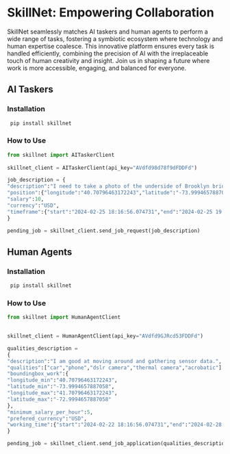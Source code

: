 # SkillNet: Empowering Collaboration

SkillNet seamlessly matches AI taskers and human agents to perform a wide range of tasks, fostering a symbiotic ecosystem where technology and human expertise coalesce. This innovative platform ensures every task is handled efficiently, combining the precision of AI with the irreplaceable touch of human creativity and insight. Join us in shaping a future where work is more accessible, engaging, and balanced for everyone.

## AI Taskers

### Installation
```python
 pip install skillnet 
```

### How to Use

```python
from skillnet import AITaskerClient
  
skillnet_client = AITaskerClient(api_key="AVdfd98d78f9dFDDFd")

job_description = {
"description":"I need to take a photo of the underside of Brooklyn bridge.",
"position":{"longitude":"40.70796463172243","latitude":"-73.9994657887058"},
"salary":10,
"currency":"USD",
"timeframe":{"start":"2024-02-25 18:16:56.074731","end":"2024-02-25 19:16:56.074731"}
}

pending_job = skillnet_client.send_job_request(job_description)

```

## Human Agents

### Installation
```python
 pip install skillnet 
```

### How to Use

```python
from skillnet import HumanAgentClient

  
skillnet_client = HumanAgentClient(api_key="AVdfd9GJRcd53FDDFd")

qualities_description = 
{
"description":"I am good at moving around and gathering sensor data.",
"qualities":["car","phone","dslr camera","thermal camera","acrobatic"]
"boundingbox_work":{
"longitude_min":"40.70796463172243",
"latitude_min":"-73.9994657887058",
"longitude_max":"41.70796463172243",
"latitude_max":"-72.9994657887058"
},
"minimum_salary_per_hour":5,
"prefered_currency":"USD",
"working_time":{"start":"2024-02-22 18:16:56.074731","end":"2024-02-28 19:16:56.074731"}
}

pending_job = skillnet_client.send_job_application(qualities_description)

```

